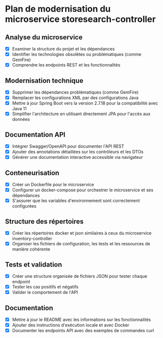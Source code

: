 # Plan de modernisation du microservice storesearch-controller

## Analyse du microservice
- [x] Examiner la structure du projet et les dépendances
- [x] Identifier les technologies obsolètes ou problématiques (comme GemFire)
- [x] Comprendre les endpoints REST et les fonctionnalités

## Modernisation technique
- [x] Supprimer les dépendances problématiques (comme GemFire)
- [x] Remplacer les configurations XML par des configurations Java
- [x] Mettre à jour Spring Boot vers la version 2.7.18 pour la compatibilité avec Java 11
- [x] Simplifier l'architecture en utilisant directement JPA pour l'accès aux données

## Documentation API
- [x] Intégrer Swagger/OpenAPI pour documenter l'API REST
- [x] Ajouter des annotations détaillées sur les contrôleurs et les DTOs
- [x] Générer une documentation interactive accessible via navigateur

## Conteneurisation
- [x] Créer un Dockerfile pour le microservice
- [x] Configurer un docker-compose pour orchestrer le microservice et ses dépendances
- [x] S'assurer que les variables d'environnement sont correctement configurées

## Structure des répertoires
- [x] Créer les répertoires docker et json similaires à ceux du microservice inventory-controller
- [x] Organiser les fichiers de configuration, les tests et les ressources de manière cohérente

## Tests et validation
- [x] Créer une structure organisée de fichiers JSON pour tester chaque endpoint
- [x] Tester les cas positifs et négatifs
- [x] Valider le comportement de l'API

## Documentation
- [x] Mettre à jour le README avec les informations sur les fonctionnalités
- [x] Ajouter des instructions d'exécution locale et avec Docker
- [x] Documenter les endpoints API avec des exemples de commandes curl
